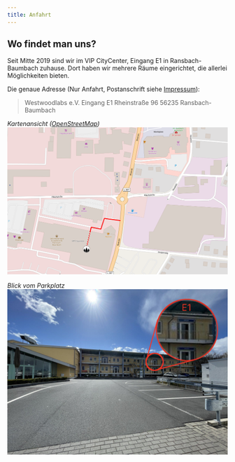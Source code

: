 ```yaml
---
title: Anfahrt
---
```


## Wo findet man uns?
Seit Mitte 2019 sind wir im VIP CityCenter, Eingang E1 in Ransbach-Baumbach zuhause. Dort haben wir mehrere Räume eingerichtet, die allerlei Möglichkeiten bieten. 

Die genaue Adresse (Nur Anfahrt, Postanschrift siehe [Impressum](/impressum/)):
> Westwoodlabs e.V.
> Eingang E1
> Rheinstraße 96
> 56235 Ransbach-Baumbach


*Kartenansicht ([OpenStreetMap](https://www.openstreetmap.org/#map=19/50.46260/7.72427))*
[![Karte](../dateien/Karte.png)](https://www.openstreetmap.org/#map=19/50.46260/7.72427)

*Blick vom Parkplatz*
![Eingang Blick vom Parkplatz](../dateien/Eingang_1.jpg)